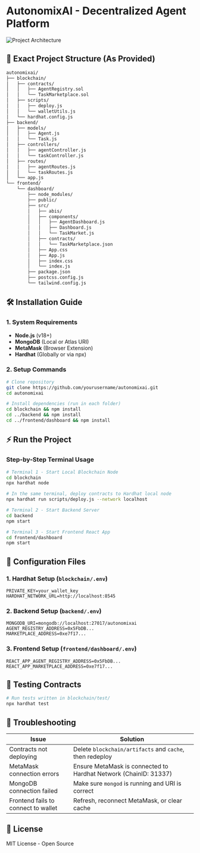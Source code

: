 # AutonomixAI - Decentralized Agent Platform  
![Project Architecture](Screenshot_2025-06-06_172825.png)  

## 📂 Exact Project Structure (As Provided)

```bash
autonomixai/
├── blockchain/
│   ├── contracts/
│   │   ├── AgentRegistry.sol
│   │   └── TaskMarketplace.sol
│   ├── scripts/
│   │   ├── deploy.js
│   │   └── walletUtils.js
│   └── hardhat.config.js
├── backend/
│   ├── models/
│   │   ├── Agent.js
│   │   └── Task.js
│   ├── controllers/
│   │   ├── agentController.js
│   │   └── taskController.js
│   ├── routes/
│   │   ├── agentRoutes.js
│   │   └── taskRoutes.js
│   └── app.js
└── frontend/
    └── dashboard/
        ├── node_modules/
        ├── public/
        ├── src/
        │   ├── abis/
        │   ├── components/
        │   │   ├── AgentDashboard.js
        │   │   ├── Dashboard.js
        │   │   └── TaskMarket.js
        │   ├── contracts/
        │   │   └── TaskMarketplace.json
        │   ├── App.css
        │   ├── App.js
        │   ├── index.css
        │   └── index.js
        ├── package.json
        ├── postcss.config.js
        └── tailwind.config.js
```

## 🛠️ Installation Guide

### 1. System Requirements
- **Node.js** (v18+)
- **MongoDB** (Local or Atlas URI)
- **MetaMask** (Browser Extension)
- **Hardhat** (Globally or via npx)

### 2. Setup Commands
```bash
# Clone repository
git clone https://github.com/yourusername/autonomixai.git
cd autonomixai

# Install dependencies (run in each folder)
cd blockchain && npm install
cd ../backend && npm install
cd ../frontend/dashboard && npm install
```

## ⚡ Run the Project

### Step-by-Step Terminal Usage
```bash
# Terminal 1 - Start Local Blockchain Node
cd blockchain
npx hardhat node

# In the same terminal, deploy contracts to Hardhat local node
npx hardhat run scripts/deploy.js --network localhost
```

```bash
# Terminal 2 - Start Backend Server
cd backend
npm start
```

```bash
# Terminal 3 - Start Frontend React App
cd frontend/dashboard
npm start
```

## 🔧 Configuration Files

### 1. Hardhat Setup (`blockchain/.env`)
```env
PRIVATE_KEY=your_wallet_key
HARDHAT_NETWORK_URL=http://localhost:8545
```

### 2. Backend Setup (`backend/.env`)
```env
MONGODB_URI=mongodb://localhost:27017/autonomixai
AGENT_REGISTRY_ADDRESS=0x5FbDB...
MARKETPLACE_ADDRESS=0xe7f17...
```

### 3. Frontend Setup (`frontend/dashboard/.env`)
```env
REACT_APP_AGENT_REGISTRY_ADDRESS=0x5FbDB...
REACT_APP_MARKETPLACE_ADDRESS=0xe7f17...
```

## 🧪 Testing Contracts
```bash
# Run tests written in blockchain/test/
npx hardhat test
```

## 🚨 Troubleshooting
| Issue | Solution |
|-------|----------|
| Contracts not deploying | Delete `blockchain/artifacts` and `cache`, then redeploy |
| MetaMask connection errors | Ensure MetaMask is connected to Hardhat Network (ChainID: 31337) |
| MongoDB connection failed | Make sure `mongod` is running and URI is correct |
| Frontend fails to connect to wallet | Refresh, reconnect MetaMask, or clear cache |

## 📜 License
MIT License - Open Source
